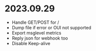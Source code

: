 # 2023.09.29
* Handle GET/POST for /
* Dump file if error or OUI not supported
* Export msglevel metrics
* Reply json for webhook too
* Disable Keep-alive
